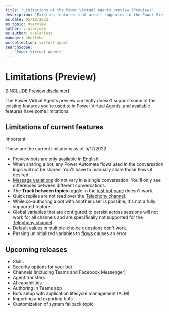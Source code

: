 ```yaml
---
title: "Limitations of the Power Virtual Agents preview (Preview)"
description: "Existing features that aren't supported in the Power Virtual Agents preview."
ms.date: 05/10/2022
ms.topic: overview
author: v-alarioza
ms.author: v-alarioza
manager: shellyha
ms.collection: virtual-agent
searchScope:
  - "Power Virtual Agents"
---
```


# Limitations (Preview)

[!INCLUDE [Preview disclaimer](../includes/public-preview-disclaimer.md)]

The Power Virtual Agents preview currently doesn't support some of the existing features you're used to in Power Virtual Agents, and available features have some limitations.

## Limitations of current features

> [!IMPORTANT]
> These are the current limitations as of 5/17/2022.

- Preview bots are only available in English.
- When sharing a bot, any Power Automate flows used in the conversation logic will not be shared. You'll have to manually share those flows if desired.  
- [Message variations](authoring-send-message.md#sending-a-text-message) do not vary in a single conversation. You'll only see differences between different conversations.
- The **Track between topics** toggle in the [test bot pane](authoring-test-bot.md) doesn't work.
- Quick replies are not read over the [Telephony channel](publication-connect-bot-to-telephony.md).
- While co-authoring a bot with another user is possible, it's not a fully supported feature.
- Global variables that are configured to persist across sessions will not work for all channels and are specifically not supported for the [Telephony channel](publication-connect-bot-to-telephony.md).
- Default values in multiple-choice questions don't work.
- Passing uninitialized variables to [flows](advanced-flow.md) causes an error.

## Upcoming releases

- Skills
- Security options for your bot
- Channels (including Teams and Facebook Messenger)
- Agent transfers
- AI capabilities
- Authoring in Teams app
- Bots setup with application lifecycle management (ALM)
- Importing and exporting bots
- Customization of system fallback topic
